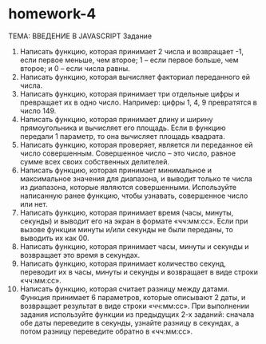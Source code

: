 # homework-4
ТЕМА: ВВЕДЕНИЕ В JAVASCRIPT
Задание
1. Написать функцию, которая принимает 2 числа и возвращает -1, если первое меньше, чем второе; 1 – если первое
больше, чем второе; и 0 – если числа равны.
2. Написать функцию, которая вычисляет факториал переданного ей числа.
3. Написать функцию, которая принимает три отдельные цифры и превращает их в одно число. Например: цифры 1, 4, 9 превратятся в число 149.
4. Написать функцию, которая принимает длину и ширину прямоугольника и вычисляет его площадь. Если в функцию передали 1 параметр, то она вычисляет площадь квадрата.
5. Написать функцию, которая проверяет, является ли переданное ей число совершенным. Совершенное число – это число, равное сумме всех своих собственных делителей.
6. Написать функцию, которая принимает минимальное и максимальное значения для диапазона, и выводит только те числа из диапазона, которые являются совершенными.
Используйте написанную ранее функцию, чтобы узнавать, совершенное число или нет.
7. Написать функцию, которая принимает время (часы, минуты, секунды) и выводит его на экран в формате «чч:мм:сс».
Если при вызове функции минуты и/или секунды не были переданы, то выводить их как 00.
8. Написать функцию, которая принимает часы, минуты и секунды и возвращает это время в секундах.
9. Написать функцию, которая принимает количество секунд, переводит их в часы, минуты и секунды и возвращает в виде строки «чч:мм:сс».
10. Написать функцию, которая считает разницу между датами. Функция принимает 6 параметров, которые описывают 2 даты, и возвращает результат в виде строки «чч:мм:сс». При выполнении задания используйте функции из предыдущих 2-х заданий: сначала обе даты переведите в секунды, узнайте разницу в секундах, а потом разницу переведите обратно в «чч:мм:сс».
